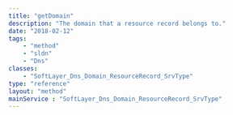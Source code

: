 ```yaml
---
title: "getDomain"
description: "The domain that a resource record belongs to."
date: "2018-02-12"
tags:
    - "method"
    - "sldn"
    - "Dns"
classes:
    - "SoftLayer_Dns_Domain_ResourceRecord_SrvType"
type: "reference"
layout: "method"
mainService : "SoftLayer_Dns_Domain_ResourceRecord_SrvType"
---
```

